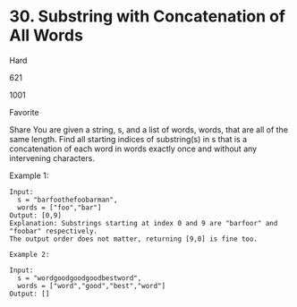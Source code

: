 # 30. Substring with Concatenation of All Words

Hard

621

1001

Favorite

Share
You are given a string, s, and a list of words, words, that are all of the same length. Find all starting indices of substring(s) in s that is a concatenation of each word in words exactly once and without any intervening characters.

Example 1:
```
Input:
  s = "barfoothefoobarman",
  words = ["foo","bar"]
Output: [0,9]
Explanation: Substrings starting at index 0 and 9 are "barfoor" and "foobar" respectively.
The output order does not matter, returning [9,0] is fine too.
```

```
Example 2:

Input:
  s = "wordgoodgoodgoodbestword",
  words = ["word","good","best","word"]
Output: []
```